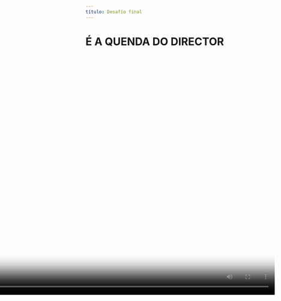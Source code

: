 ```yaml
---
título: Desafío final
---
```


<centro>

# É A QUENDA DO DIRECTOR
</centro>
<br />

<video autoplay controls height="620" poster="/img/activity-1/challenge-6/final-message-from-the-director-720-poster.png" style="float: right; margin-left: 35px; marxe inferior: 25px;">
 <fonte
 src="/img/activity-1/challenge-6/final-message-from-the-director-720.mov"
 type="vídeo/mp4"
 >
 O teu navegador non admite a etiqueta de vídeo.
</vídeo>

O director quédanlle nas nosas illas dous Parques Nacionais por visitar, pero non sabe a cal ir primeiro e quere que sexa unha sorpresa. Axudarémosche a tomar esa decisión creando un crebacabezas adaptado ás túas necesidades.

### 1. Escolle a que parque nacional queres que vaia o director. Podes consultar [a enciclopedia colaborativa do Goberno de Canarias](https://www3.gobiernodecanarias.org/medusa/wiki/index.php?title=Página_principal) para saber máis sobre o arquipélago.
<br />

### 2. Agora imos crear un enigma para desafiar ao director a resolvelo. Lembra o que é un enigma:
<br />

> Un problema ou desafío que utiliza conceptos matemáticos para chegar a unha solución.
<br />

### 3. O puzzle debe ter 1 ou máis conceptos matemáticos:

- **Números e operacións**: suma, resta, multiplicación, división.
- **Fraccións e decimais**.
- **Xeometría**: formas xeométricas ou cálculos de áreas e perímetros.
- **Álxebra básica**: utilizar ecuacións sinxelas como as que traballamos durante a Situación de Aprendizaxe.
<br />

### 4. Deben asegurarse de que o crebacabezas está claro e ten unha solución ben definida.
<br />

### 5. Escolla o formato de entrega:

- **Texto**: Escríbeo en papel, fai un póster ou debuxo.
- **Dixital**: fai unha presentación de diapositivas.
- **Vídeo**: grava un vídeo que presenta o quebracabezas.
- **Breakout**: crea unha caixa con peches que se abren coas pistas que teñen que resolver.
<br />

### 6. Non esquezas engadir a solución ao crebacabezas e os pasos para chegar.
<br />

### 7. Subir o documento creado á tarefa correspondente no EVAGD da materia.
<br />

### 8. O profesor enviarao ao director.
